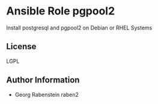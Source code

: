Ansible Role pgpool2 
=======

Install postgresql and pgpool2 
on Debian or RHEL Systems

License
-------

LGPL

Author Information
------------------

- Georg Rabenstein raben2
